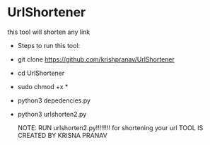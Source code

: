 # UrlShortener
this tool will shorten any link 

- Steps to run this tool:
-  git clone https://github.com/krishpranav/UrlShortener
-  cd UrlShortener
-  sudo chmod +x *
-  python3 depedencies.py
-  python3 urlshorten2.py
      
    NOTE: RUN urlshorten2.py!!!!!!!! for shortening your url
    TOOL IS CREATED BY KRISNA PRANAV
